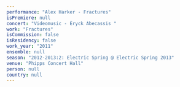 ```yaml
---
performance: "Alex Harker - Fractures"
isPremiere: null
concert: "Videomusic - Eryck Abecassis "
work: "Fractures"
isCommission: false
isResidency: false
work_year: "2011"
ensemble: null
season: "2012-2013:2: Electric Spring @ Electric Spring 2013"
venue: "Phipps Concert Hall"
person: null
country: null
---
```


